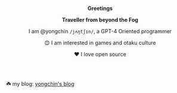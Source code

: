 <br/>
<p align="center"><b>Greetings</b></p>
<p align="center"><b>Traveller from beyond the Fog</b></p>
<p align="center"> I am @yongchin <code>/jʌŋtʃɪn/</code>, a GPT-4 Oriented programmer</p>
<p align="center">😊 I am interested in games and otaku culture</p>
<p align="center"> ❤ I love open source</p>
<br/>
<br/>




☘️ my blog: <a href="https://yongchin.cn" target="_blank">yongchin's blog</a>
